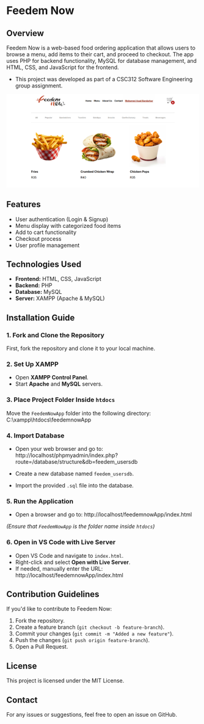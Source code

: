 # Feedem Now

## Overview
Feedem Now is a web-based food ordering application that allows users to browse a menu, add items to their cart, and proceed to checkout. The app uses PHP for backend functionality, MySQL for database management, and HTML, CSS, and JavaScript for the frontend.
 - This project was developed as part of a CSC312 Software Engineering group assignment.

![Alt Text](images/FeedemNowHomePage.png)


## Features
- User authentication (Login & Signup)
- Menu display with categorized food items
- Add to cart functionality
- Checkout process
- User profile management

## Technologies Used
- **Frontend:** HTML, CSS, JavaScript
- **Backend:** PHP
- **Database:** MySQL
- **Server:** XAMPP (Apache & MySQL)

## Installation Guide
### 1. Fork and Clone the Repository
First, fork the repository and clone it to your local machine.

### 2. Set Up XAMPP
- Open **XAMPP Control Panel**.
- Start **Apache** and **MySQL** servers.

### 3. Place Project Folder Inside `htdocs`
Move the `FeedemNowApp` folder into the following directory:
C:\xampp\htdocs\feedemnowApp

### 4. Import Database
- Open your web browser and go to:
http://localhost/phpmyadmin/index.php?route=/database/structure&db=feedem_usersdb

- Create a new database named `feedem_usersdb`.
- Import the provided `.sql` file into the database.

### 5. Run the Application
- Open a browser and go to:
http://localhost/feedemnowApp/index.html

*(Ensure that `FeedemNowApp` is the folder name inside `htdocs`)*

### 6. Open in VS Code with Live Server
- Open VS Code and navigate to `index.html`.
- Right-click and select **Open with Live Server**.
- If needed, manually enter the URL:
http://localhost/feedemnowApp/index.html



## Contribution Guidelines
If you'd like to contribute to Feedem Now:
1. Fork the repository.
2. Create a feature branch (`git checkout -b feature-branch`).
3. Commit your changes (`git commit -m "Added a new feature"`).
4. Push the changes (`git push origin feature-branch`).
5. Open a Pull Request.

## License
This project is licensed under the MIT License.

## Contact
For any issues or suggestions, feel free to open an issue on GitHub.
